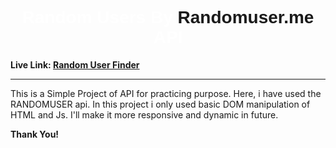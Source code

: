 <h1 style="color: white; font-family: Verdana, Geneva, Tahoma, sans-serif; text-align: center;">Random Users By <a href="https://randomuser.me/" target="_blank" style="text-decoration: none;">Randomuser.me</a> API</h1>

<b>Live Link: <a href="https://random-user-finder.netlify.app/" target = "_blank">Random User Finder</a></b>
<hr>
<p> This is a Simple Project of API for practicing purpose. Here, i have used the RANDOMUSER api. In this project i only used basic DOM manipulation of HTML and Js. I'll make it more responsive and dynamic in future. </p>

<b>Thank You!</b>